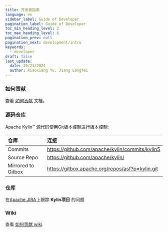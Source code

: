 ```yaml
---
title: 开发者指南
language: en
sidebar_label: Guide of Developer
pagination_label: Guide of Developer
toc_min_heading_level: 2
toc_max_heading_level: 6
pagination_prev: null
pagination_next: development/intro
keywords:
  - developer
draft: false
last_update:
  date: 10/21/2024
  author: Xiaoxiang Yu, Jiang Longfei
---
```


### 如何贡献

查看 [如何贡献](how_to_contribute.md) 文档。

### 源码仓库

Apache Kylin™ 源代码使用Git版本控制进行版本控制:

| 仓库                 | 连接                                              | 
|:-------------------|:------------------------------------------------|
| Commits            | https://github.com/apache/kylin/commits/kylin5  |
| Source Repo        | https://github.com/apache/kylin/                |
| Mirrored to Gitbox | https://gitbox.apache.org/repos/asf?p=kylin.git |

### 仓库

在[Apache JIRA](http://issues.apache.org/jira/browse/KYLIN)上跟踪 **Kylin项目** 的问题

### Wiki

查看 [如何贡献 wiki](https://cwiki.apache.org/confluence/display/KYLIN/How+to+contribute+wiki).
